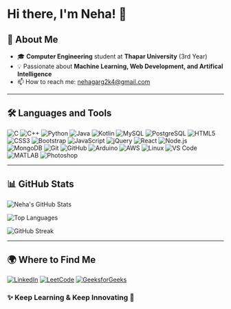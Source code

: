 
# Hi there, I'm Neha! 👋

## 🚀 About Me

- 🎓 **Computer Engineering** student at **Thapar University** (3rd Year)
- 💡 Passionate about **Machine Learning, Web Development, and Artifical Intelligence**
- 📫 How to reach me: nehagarg2k4@gmail.com


---

## 🛠️ Languages and Tools

![C](https://img.shields.io/badge/-C-A8B9CC?style=for-the-badge&logo=c&logoColor=white)
![C++](https://img.shields.io/badge/-C++-00599C?style=for-the-badge&logo=c%2B%2B&logoColor=white)
![Python](https://img.shields.io/badge/-Python-3776AB?style=for-the-badge&logo=python&logoColor=white)
![Java](https://img.shields.io/badge/-Java-007396?style=for-the-badge&logo=java&logoColor=white)
![Kotlin](https://img.shields.io/badge/-Kotlin-7F52FF?style=for-the-badge&logo=kotlin&logoColor=white)
![MySQL](https://img.shields.io/badge/-MySQL-4479A1?style=for-the-badge&logo=mysql&logoColor=white)
![PostgreSQL](https://img.shields.io/badge/-PostgreSQL-336791?style=for-the-badge&logo=postgresql&logoColor=white)
![HTML5](https://img.shields.io/badge/-HTML5-E34F26?style=for-the-badge&logo=html5&logoColor=white)
![CSS3](https://img.shields.io/badge/-CSS3-1572B6?style=for-the-badge&logo=css3&logoColor=white)
![Bootstrap](https://img.shields.io/badge/-Bootstrap-7952B3?style=for-the-badge&logo=bootstrap&logoColor=white)
![JavaScript](https://img.shields.io/badge/-JavaScript-F7DF1E?style=for-the-badge&logo=javascript&logoColor=black)
![jQuery](https://img.shields.io/badge/-jQuery-0769AD?style=for-the-badge&logo=jquery&logoColor=white)
![React](https://img.shields.io/badge/-React-61DAFB?style=for-the-badge&logo=react&logoColor=black)
![Node.js](https://img.shields.io/badge/-Node.js-339933?style=for-the-badge&logo=nodedotjs&logoColor=white)
![MongoDB](https://img.shields.io/badge/-MongoDB-47A248?style=for-the-badge&logo=mongodb&logoColor=white)
![Git](https://img.shields.io/badge/-Git-F05032?style=for-the-badge&logo=git&logoColor=white)
![GitHub](https://img.shields.io/badge/-GitHub-181717?style=for-the-badge&logo=github&logoColor=white)
![Arduino](https://img.shields.io/badge/-Arduino-00979D?style=for-the-badge&logo=arduino&logoColor=white)
![AWS](https://img.shields.io/badge/-AWS-232F3E?style=for-the-badge&logo=amazon-aws&logoColor=white)
![Linux](https://img.shields.io/badge/-Linux-FCC624?style=for-the-badge&logo=linux&logoColor=black)
![VS Code](https://img.shields.io/badge/-VS%20Code-007ACC?style=for-the-badge&logo=visual-studio-code&logoColor=white)
![MATLAB](https://img.shields.io/badge/-MATLAB-0076A8?style=for-the-badge&logo=mathworks&logoColor=white)
![Photoshop](https://img.shields.io/badge/-Photoshop-31A8FF?style=for-the-badge&logo=adobe-photoshop&logoColor=white)

---
## 📊 GitHub Stats

![Neha's GitHub Stats](https://github-readme-stats.vercel.app/api?username=neha2k4&show_icons=true&theme=dark)

![Top Languages](https://github-readme-stats.vercel.app/api/top-langs/?username=neha2k4&layout=compact&theme=dark)

![GitHub Streak](https://github-readme-streak-stats.herokuapp.com/?user=neha2k4&theme=dark)

---

## 🌍 Where to Find Me

[![LinkedIn](https://img.shields.io/badge/LinkedIn-blue?style=for-the-badge&logo=linkedin)](https://www.linkedin.com/in/neha2k4)
[![LeetCode](https://img.shields.io/badge/LeetCode-orange?style=for-the-badge&logo=leetcode)](https://leetcode.com/neha2k4)
[![GeeksforGeeks](https://img.shields.io/badge/GeeksforGeeks-green?style=for-the-badge&logo=geeksforgeeks)](https://auth.geeksforgeeks.org/user/neha2k4)


### ✨ Keep Learning & Keep Innovating 🚀
